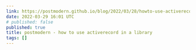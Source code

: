 ```yaml
---
link: https://postmodern.github.io/blog/2022/03/28/howto-use-activerecord-in-a-library.html
date: 2022-03-29 16:01 UTC
# published: false
published: true
title: postmodern - how to use activerecord in a library
tags: []
---
```



